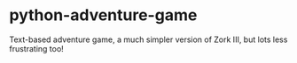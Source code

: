 # python-adventure-game
Text-based adventure game, a much simpler version of Zork III, but lots less frustrating too!
